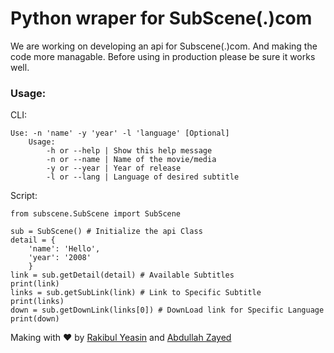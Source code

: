# Python wraper for SubScene(.)com

We are working on developing an api for Subscene(.)com. And making the code more managable.
Before using in production please be sure it works well.

### Usage:

CLI:
```
Use: -n 'name' -y 'year' -l 'language' [Optional]
    Usage:
        -h or --help | Show this help message
        -n or --name | Name of the movie/media
        -y or --year | Year of release
        -l or --lang | Language of desired subtitle
```

Script:
```python3
from subscene.SubScene import SubScene

sub = SubScene() # Initialize the api Class
detail = {
    'name': 'Hello',
    'year': '2008'
    }
link = sub.getDetail(detail) # Available Subtitles
print(link)
links = sub.getSubLink(link) # Link to Specific Subtitle
print(links)
down = sub.getDownLink(links[0]) # DownLoad link for Specific Language
print(down)
```

Making with :heart: by [Rakibul Yeasin](https://github.com/dreygur) and [Abdullah Zayed](https://github.com/xaadu)